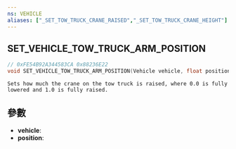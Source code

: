 ```yaml
---
ns: VEHICLE
aliases: ["_SET_TOW_TRUCK_CRANE_RAISED","_SET_TOW_TRUCK_CRANE_HEIGHT"]
---
```

## SET_VEHICLE_TOW_TRUCK_ARM_POSITION

```c
// 0xFE54B92A344583CA 0x88236E22
void SET_VEHICLE_TOW_TRUCK_ARM_POSITION(Vehicle vehicle, float position);
```

```
Sets how much the crane on the tow truck is raised, where 0.0 is fully lowered and 1.0 is fully raised.  
```

## 參數
* **vehicle**: 
* **position**: 

